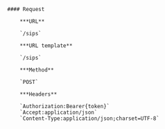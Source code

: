     #### Request

        ***URL**

        `/sips`

        ***URL template**

        `/sips`

        ***Method**

        `POST`

        ***Headers**

        `Authorization:Bearer{token}`
        `Accept:application/json`
        `Content-Type:application/json;charset=UTF-8`
